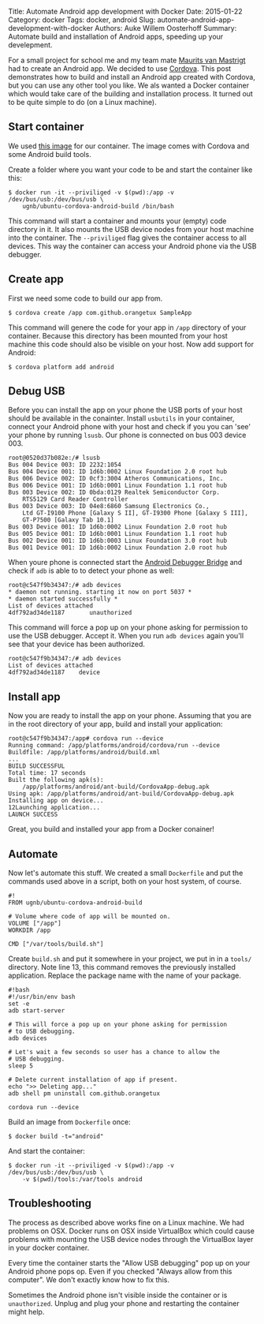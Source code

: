 Title: Automate Android app development with Docker
Date: 2015-01-22
Category: docker
Tags: docker, android
Slug: automate-android-app-development-with-docker
Authors: Auke Willem Oosterhoff
Summary: Automate build and installation of Android apps, speeding up your develepment.

For a small project for school me and my team mate [Maurits van
Mastrigt][mauvm] had to create an Android app. We decided to use
[Cordova][cordova]. This post demonstrates how to build and install an Android
app created with Cordova, but you can use any other tool you like. We als
wanted a Docker container which would take care of the building and
installation process. It turned out to be quite simple to do (on a Linux
machine). 

## Start container
We used [this image][base_image] for our container. The image comes with
Cordova and some Android build tools.

Create a folder where you want your code to be and start the container like
this:

    $ docker run -it --priviliged -v $(pwd):/app -v /dev/bus/usb:/dev/bus/usb \
        ugnb/ubuntu-cordova-android-build /bin/bash

This command will start a container and mounts your (empty) code directory in
it. It also mounts the USB device nodes from your host machine into the
container. The `--priviliged` flag gives the container access to all devices.
This way the container can access your Android phone via the USB debugger. 

## Create app
First we need some code to build our app from. 

    $ cordova create /app com.github.orangetux SampleApp

This command will genere the code for your app in `/app` directory of your
container. Because this directory has been mounted from your host machine this
code should also be visible on your host. Now add support for Android:

    $ cordova platform add android

## Debug USB
Before you can install the app on your phone the USB ports of your host should
be available in the conainter. Install `usbutils` in your container, connect
your Android phone with your host and check if you you can 'see' your phone by
running `lsusb`. Our phone is connected on bus 003 device 003.

    root@0520d37b082e:/# lsusb
    Bus 004 Device 003: ID 2232:1054  
    Bus 004 Device 001: ID 1d6b:0002 Linux Foundation 2.0 root hub
    Bus 006 Device 002: ID 0cf3:3004 Atheros Communications, Inc. 
    Bus 006 Device 001: ID 1d6b:0001 Linux Foundation 1.1 root hub
    Bus 003 Device 002: ID 0bda:0129 Realtek Semiconductor Corp. 
        RTS5129 Card Reader Controller
    Bus 003 Device 003: ID 04e8:6860 Samsung Electronics Co., 
        Ltd GT-I9100 Phone [Galaxy S II], GT-I9300 Phone [Galaxy S III], 
        GT-P7500 [Galaxy Tab 10.1]
    Bus 003 Device 001: ID 1d6b:0002 Linux Foundation 2.0 root hub
    Bus 005 Device 001: ID 1d6b:0001 Linux Foundation 1.1 root hub
    Bus 002 Device 001: ID 1d6b:0003 Linux Foundation 3.0 root hub
    Bus 001 Device 001: ID 1d6b:0002 Linux Foundation 2.0 root hub

When youre phone is connected start the [Android Debugger Bridge][adb] and
check if `adb` is able to to detect your phone as well:

    root@c547f9b34347:/# adb devices
    * daemon not running. starting it now on port 5037 *
    * daemon started successfully *
    List of devices attached 
    4df792ad34de1187       unauthorized

This command will force a pop up on your phone asking for permission to use the
USB debugger. Accept it. When you run `adb devices` again you'll see that your
device has been authorized.

    root@c547f9b34347:/# adb devices   
    List of devices attached 
    4df792ad34de1187    device

## Install app
Now you are ready to install the app on your phone. Assuming that you are in
the root directory of your app, build and install your application:

    root@c547f9b34347:/app# cordova run --device
    Running command: /app/platforms/android/cordova/run --device
    Buildfile: /app/platforms/android/build.xml
    ...
    BUILD SUCCESSFUL
    Total time: 17 seconds
    Built the following apk(s):
        /app/platforms/android/ant-build/CordovaApp-debug.apk
    Using apk: /app/platforms/android/ant-build/CordovaApp-debug.apk
    Installing app on device...
    12Launching application...
    LAUNCH SUCCESS

Great, you build and installed your app from a Docker conainer!

## Automate
Now let's automate this stuff. We created a small `Dockerfile` and put the
commands used above in a script, both on your host system, of course.

    #!
    FROM ugnb/ubuntu-cordova-android-build
                                                                                         
    # Volume where code of app will be mounted on.
    VOLUME ["/app"]
    WORKDIR /app
                                                                                         
    CMD ["/var/tools/build.sh"]

Create `build.sh` and put it somewhere in your project, we put in in a `tools/`
directory. Note line 13, this command removes the previously installed
application. Replace the package name with the name of your package.

    #!bash
    #!/usr/bin/env bash
    set -e
    adb start-server
    
    # This will force a pop up on your phone asking for permission 
    # to USB debugging.
    adb devices                                                                        
                                                                                         
    # Let's wait a few seconds so user has a chance to allow the 
    # USB debugging.
    sleep 5                                                                              
                                                                                       
    # Delete current installation of app if present.
    echo ">> Deleting app..."                                                            
    adb shell pm uninstall com.github.orangetux
                                                                                       
    cordova run --device                 

Build an image from `Dockerfile` once:

    $ docker build -t="android"

And start the container:

    $ docker run -it --priviliged -v $(pwd):/app -v /dev/bus/usb:/dev/bus/usb \
        -v $(pwd)/tools:/var/tools android

## Troubleshooting
The process as described above works fine on a Linux machine. We had problems
on OSX. Docker runs on OSX inside VirtualBox which could cause problems with
mounting the USB device nodes through the VirtualBox layer in your docker
container.

Every time the container starts the "Allow USB debugging" pop up on your
Android phone pops op. Even if you checked "Always allow from this computer".
We don't exactly know how to fix this.

Sometimes the Android phone isn't visible inside the container or is
`unauthorized`. Unplug and plug your phone and restarting the container might 
help.

[cordova]:http://cordova.apache.org
[base_image]:https://registry.hub.docker.com/u/ugnb/ubuntu-cordova-android-build/
[adb]:http://developer.android.com/tools/help/adb.html
[mauvm]:http://mauvm.nl
